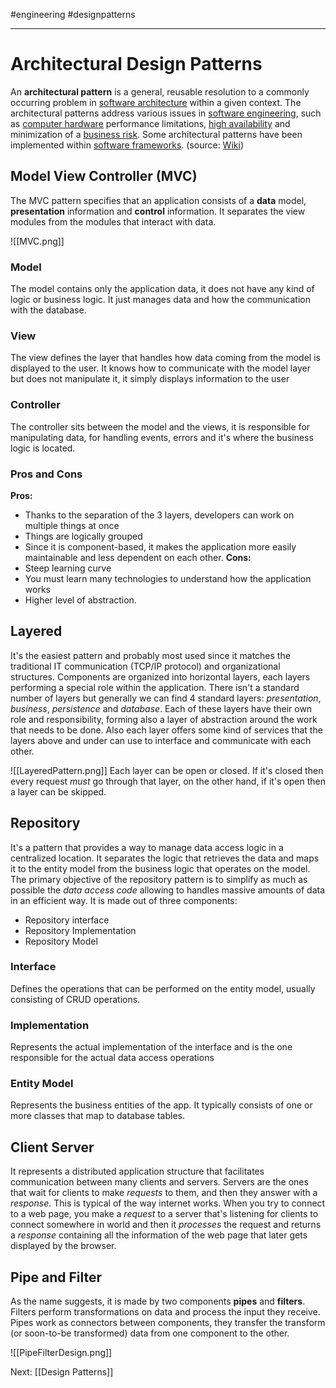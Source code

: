 #engineering #designpatterns

---
# Architectural Design Patterns
An **architectural pattern** is a general, reusable resolution to a commonly occurring problem in [software architecture](https://en.wikipedia.org/wiki/Software_architecture "Software architecture") within a given context. The architectural patterns address various issues in [software engineering](https://en.wikipedia.org/wiki/Software_engineering "Software engineering"), such as [computer hardware](https://en.wikipedia.org/wiki/Computer_hardware "Computer hardware") performance limitations, [high availability](https://en.wikipedia.org/wiki/High_availability "High availability") and minimization of a [business risk](https://en.wikipedia.org/wiki/Business_risk "Business risk"). Some architectural patterns have been implemented within [software frameworks](https://en.wikipedia.org/wiki/Software_framework "Software framework"). (source: [Wiki](https://en.wikipedia.org/wiki/Architectural_pattern))

## Model View Controller (MVC)
The MVC pattern specifies that an application consists of a **data** model, **presentation** information and **control** information. It separates the view modules from the modules that interact with data.

![[MVC.png]]
### Model
The model contains only the application data, it does not have any kind of logic or business logic. It just manages data and how the communication with the database.
### View
The view defines the layer that handles how data coming from the model is displayed to the user. It knows how to communicate with the model layer but does not manipulate it, it simply displays information to the user
### Controller
The controller sits between the model and the views, it is responsible for manipulating data, for handling events, errors and it's where the business logic is located.

### Pros and Cons
**Pros:**
- Thanks to the separation of the 3 layers, developers can work on multiple things at once
- Things are logically grouped
- Since it is component-based, it makes the application more easily maintainable and less dependent on each other.
**Cons:**
- Steep learning curve
- You must learn many technologies to understand how the application works
- Higher level of abstraction.

## Layered
It's the easiest pattern and probably most used since it matches the traditional IT communication (TCP/IP protocol) and organizational structures.
Components are organized into horizontal layers, each layers performing a special role within the application. There isn't a standard number of layers but generally we can find 4 standard layers: *presentation*,  *business*, *persistence* and *database*. 
Each of these layers have their own role and responsibility, forming also a layer of abstraction around the work that needs to be done. Also each layer offers some kind of services that the layers above and under can use to interface and communicate with each other.

![[LayeredPattern.png]]
Each layer can be open or closed. If it's closed then every request *must* go through that layer, on the other hand, if it's open then a layer can be skipped. 

## Repository
It's a pattern that provides a way to manage data access logic in a centralized location. It separates the logic that retrieves the data and maps it to the entity model from the business logic that operates on the model. The primary objective of the repository pattern is to simplify as much as possible the *data access code* allowing to handles massive amounts of data in an efficient way.
It is made out of three components:
- Repository interface
- Repository Implementation
- Repository Model

### Interface
Defines the operations that can be performed on the entity model, usually consisting of CRUD operations.
### Implementation
Represents the actual implementation of the interface and is the one responsible for the actual data access operations
### Entity Model
Represents the business entities of the app. It typically consists of one or more classes that map to database tables.

## Client Server
It represents a distributed application structure that facilitates communication between many clients and servers. Servers are the ones that wait for clients to make *requests* to them, and then they answer with a *response*. This is typical of the way internet works. 
When you try to connect to a web page, you make a *request* to a server that's listening for clients to connect somewhere in world and then it *processes* the request and returns a *response* containing all the information of the web page that later gets displayed by the browser.

## Pipe and Filter
As the name suggests, it is made by two components **pipes** and **filters**. Filters perform transformations on data and process the input they receive. Pipes work as connectors between components, they transfer the transform (or soon-to-be transformed) data from one component to the other.

![[PipeFilterDesign.png]]

Next: [[Design Patterns]]